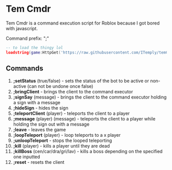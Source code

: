 <h1>Tem Cmdr</h1>

Tem Cmdr is a command execution script for Roblox because I got bored with javascript.

Command prefix: ";"

```lua
-- to load the thingy lol
loadstring(game:HttpGet('https://raw.githubusercontent.com/ITemply/temCmdr/main/main.lua'))()
```

<h2>Commands</h2>

1. <b>;setStatus</b> (true/false) - sets the status of the bot to be active or non-active (can not be undone once false)
2. <b>;bringClient</b> - brings the client to the command executor
3. <b>;signSay</b> (message) - brings the client to the command executor holding a sign with a message
4. <b>;hideSign</b> - hides the sign
5. <b>;teleportClient</b> (player) - teleports the client to a player
6. <b>;message</b> (player) (message) - teleports the client to a player while holding the sign out with a message
7. <b>;leave</b> - leaves the game
8. <b>;loopTeleport</b> (player) - loop teleports to a x player
9. <b>;unloopTeleport</b> - stops the looped teleporting
10. <b>;kill</b> (player) - kills a player until they are dead
11. <b>;killBoss</b> (cen/car/dra/gri/lav) - kills a boss depending on the specified one inputted
12. <b>;reset</b> - resets the client
